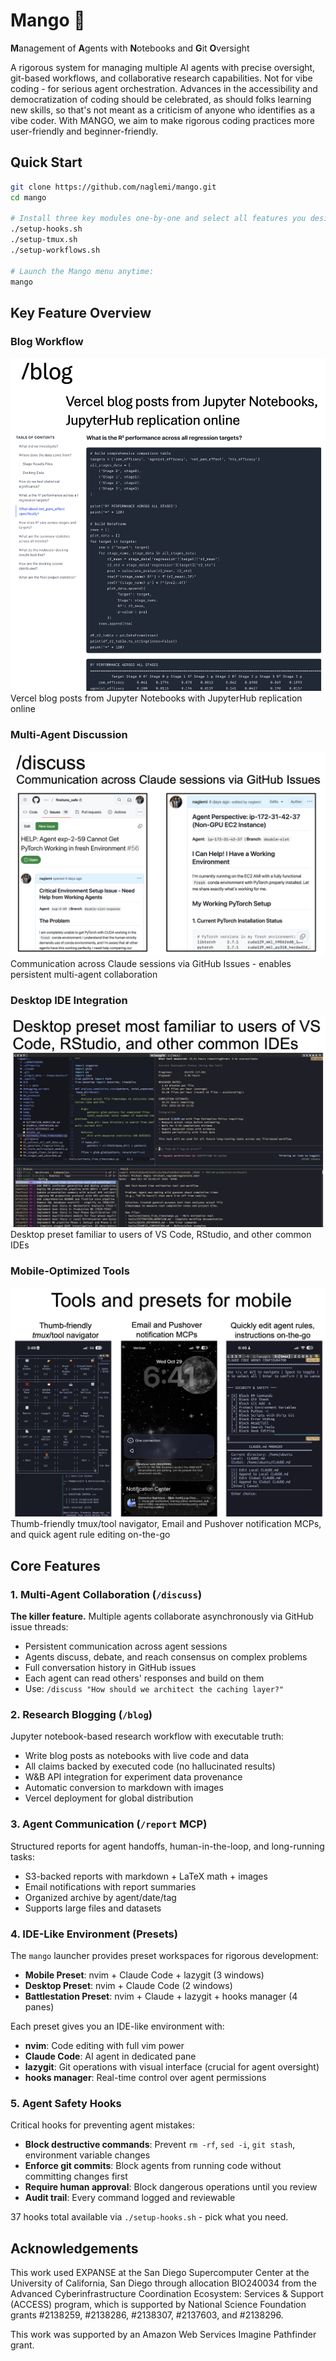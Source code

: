 # Mango 🥭

**M**anagement of **A**gents with **N**otebooks and **G**it **O**versight

A rigorous system for managing multiple AI agents with precise oversight, git-based workflows, and collaborative research capabilities. Not for vibe coding - for serious agent orchestration. Advances in the accessibility and democratization of coding should be celebrated, as should folks learning new skills, so that's not meant as a criticism of anyone who identifies as a vibe coder. With MANGO, we aim to make rigorous coding practices more user-friendly and beginner-friendly.

## Quick Start

```bash
git clone https://github.com/naglemi/mango.git
cd mango

# Install three key modules one-by-one and select all features you desire:
./setup-hooks.sh
./setup-tmux.sh
./setup-workflows.sh

# Launch the Mango menu anytime:
mango
```

## Key Feature Overview

### Blog Workflow
![Blog from Jupyter Notebooks](assets/feature-blog.png)
Vercel blog posts from Jupyter Notebooks with JupyterHub replication online

### Multi-Agent Discussion
![Discuss Workflow](assets/feature-discuss.png)
Communication across Claude sessions via GitHub Issues - enables persistent multi-agent collaboration

### Desktop IDE Integration
![Desktop Preset](assets/feature-desktop.png)
Desktop preset familiar to users of VS Code, RStudio, and other common IDEs

### Mobile-Optimized Tools
![Mobile Tools](assets/feature-mobile.png)
Thumb-friendly tmux/tool navigator, Email and Pushover notification MCPs, and quick agent rule editing on-the-go

## Core Features

### 1. Multi-Agent Collaboration (`/discuss`)
**The killer feature.** Multiple agents collaborate asynchronously via GitHub issue threads:
- Persistent communication across agent sessions
- Agents discuss, debate, and reach consensus on complex problems
- Full conversation history in GitHub issues
- Each agent can read others' responses and build on them
- Use: `/discuss "How should we architect the caching layer?"`

### 2. Research Blogging (`/blog`)
Jupyter notebook-based research workflow with executable truth:
- Write blog posts as notebooks with live code and data
- All claims backed by executed code (no hallucinated results)
- W&B API integration for experiment data provenance
- Automatic conversion to markdown with images
- Vercel deployment for global distribution

### 3. Agent Communication (`/report` MCP)
Structured reports for agent handoffs, human-in-the-loop, and long-running tasks:
- S3-backed reports with markdown + LaTeX math + images
- Email notifications with report summaries
- Organized archive by agent/date/tag
- Supports large files and datasets

### 4. IDE-Like Environment (Presets)
The `mango` launcher provides preset workspaces for rigorous development:
- **Mobile Preset**: nvim + Claude Code + lazygit (3 windows)
- **Desktop Preset**: nvim + Claude Code (2 windows)
- **Battlestation Preset**: nvim + Claude + lazygit + hooks manager (4 panes)

Each preset gives you an IDE-like environment with:
- **nvim**: Code editing with full vim power
- **Claude Code**: AI agent in dedicated pane
- **lazygit**: Git operations with visual interface (crucial for agent oversight)
- **hooks manager**: Real-time control over agent permissions

### 5. Agent Safety Hooks
Critical hooks for preventing agent mistakes:
- **Block destructive commands**: Prevent `rm -rf`, `sed -i`, `git stash`, environment variable changes
- **Enforce git commits**: Block agents from running code without committing changes first
- **Require human approval**: Block dangerous operations until you review
- **Audit trail**: Every command logged and reviewable

37 hooks total available via `./setup-hooks.sh` - pick what you need.

##  Acknowledgements

This work used EXPANSE at the San Diego Supercomputer Center at the University of California, San Diego through allocation BIO240034 from the Advanced Cyberinfrastructure Coordination Ecosystem: Services & Support (ACCESS) program, which is supported by National Science Foundation grants #2138259, #2138286, #2138307, #2137603, and #2138296.

This work was supported by an Amazon Web Services Imagine Pathfinder grant.
